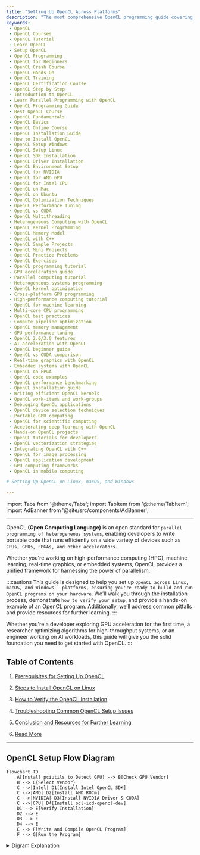```yaml
---
title: "Setting Up OpenCL Across Platforms"
description: "The most comprehensive OpenCL programming guide covering architecture, kernel optimization, GPU/CPU acceleration, and real-world applications with hands-on code examples."
keywords: 
 - OpenCL  
 - OpenCL Courses  
 - OpenCL Tutorial  
 - Learn OpenCL  
 - Setup OpenCL  
 - OpenCL Programming  
 - OpenCL for Beginners  
 - OpenCL Crash Course  
 - OpenCL Hands-On  
 - OpenCL Training  
 - OpenCL Certification Course  
 - OpenCL Step by Step  
 - Introduction to OpenCL  
 - Learn Parallel Programming with OpenCL  
 - OpenCL Programming Guide  
 - Best OpenCL Course  
 - OpenCL Fundamentals  
 - OpenCL Basics  
 - OpenCL Online Course  
 - OpenCL Installation Guide  
 - How to Install OpenCL  
 - OpenCL Setup Windows  
 - OpenCL Setup Linux  
 - OpenCL SDK Installation  
 - OpenCL Driver Installation  
 - OpenCL Environment Setup  
 - OpenCL for NVIDIA  
 - OpenCL for AMD GPU  
 - OpenCL for Intel CPU  
 - OpenCL on Mac  
 - OpenCL on Ubuntu  
 - OpenCL Optimization Techniques  
 - OpenCL Performance Tuning  
 - OpenCL vs CUDA  
 - OpenCL Multithreading  
 - Heterogeneous Computing with OpenCL  
 - OpenCL Kernel Programming  
 - OpenCL Memory Model  
 - OpenCL with C++  
 - OpenCL Sample Projects  
 - OpenCL Mini Projects  
 - OpenCL Practice Problems  
 - OpenCL Exercises  
 - OpenCL programming tutorial  
 - GPU acceleration guide  
 - Parallel computing tutorial  
 - Heterogeneous systems programming  
 - OpenCL kernel optimization  
 - Cross-platform GPU programming  
 - High-performance computing tutorial  
 - OpenCL for machine learning  
 - Multi-core CPU programming  
 - OpenCL best practices  
 - Compute pipeline optimization  
 - OpenCL memory management  
 - GPU performance tuning  
 - OpenCL 2.0/3.0 features  
 - AI acceleration with OpenCL  
 - OpenCL beginner guide  
 - OpenCL vs CUDA comparison  
 - Real-time graphics with OpenCL  
 - Embedded systems with OpenCL  
 - OpenCL on FPGA  
 - OpenCL code examples  
 - OpenCL performance benchmarking  
 - OpenCL installation guide  
 - Writing efficient OpenCL kernels  
 - OpenCL work-items and work-groups  
 - Debugging OpenCL applications  
 - OpenCL device selection techniques  
 - Portable GPU computing  
 - OpenCL for scientific computing  
 - Accelerating deep learning with OpenCL  
 - Hands-on OpenCL projects  
 - OpenCL tutorials for developers  
 - OpenCL vectorization strategies  
 - Integrating OpenCL with C++  
 - OpenCL for image processing  
 - OpenCL application development  
 - GPU computing frameworks  
 - OpenCL in mobile computing  

# Setting Up OpenCL on Linux, macOS, and Windows

---
```

import Tabs from '@theme/Tabs';
import TabItem from '@theme/TabItem';
import AdBanner from '@site/src/components/AdBanner';

---
<div>
    <AdBanner />
</div>


OpenCL **(Open Computing Language)** is an open standard for ``parallel programming of heterogeneous systems``, enabling developers to write portable code that runs efficiently on a wide variety of devices such as ``CPUs, GPUs, FPGAs, and other accelerators``.

Whether you're working on high-performance computing (HPC), machine learning, real-time graphics, or embedded systems, OpenCL provides a unified framework for harnessing the power of parallelism.

:::cautions
This guide is designed to help you set up ```OpenCL across Linux, macOS, and Windows`` platforms, ensuring you're ready to build and run OpenCL programs on your hardware```. We'll walk you through the installation process, demonstrate ```how to verify your setup```, and provide a hands-on example of an OpenCL program. Additionally, we’ll address common pitfalls and provide resources for further learning.
:::

Whether you're a developer exploring GPU acceleration for the first time, a researcher optimizing algorithms for high-throughput systems, or an engineer working on AI workloads, this guide will give you the solid foundation you need to get started with OpenCL.
:::

<div>
    <AdBanner />
</div>


## Table of Contents

1. [Prerequisites for Setting Up OpenCL](#1-prerequisites-for-setting-up-opencl)
2. [Steps to Install OpenCL on Linux](#2-how-to-install-opencl-on-linux-ubuntudebian)
3. [How to Verify the OpenCL Installation](#3--how-to-verify-the-opencl-installation)

4. [Troubleshooting Common OpenCL Setup Issues](#4--troubleshooting-common-opencl-setup-issues)
5. [Conclusion and Resources for Further Learning](#5--conclusion-and-resources-for-further-learning)
6. [Read More](#more-articles)

<div>
    <AdBanner />
</div>

---
## OpenCL Setup Flow Diagram

```mermaid
flowchart TD
    A[Install pciutils to Detect GPU] --> B[Check GPU Vendor]
    B --> C{Select Vendor}
    C -->|Intel| D1[Install Intel OpenCL SDK]
    C -->|AMD| D2[Install AMD ROCm]
    C -->|NVIDIA| D3[Install NVIDIA Driver & CUDA]
    C -->|CPU| D4[Install ocl-icd-opencl-dev]
    D1 --> E[Verify Installation]
    D2 --> E
    D3 --> E
    D4 --> E
    E --> F[Write and Compile OpenCL Program]
    F --> G[Run the Program]
```
<details>
<summary> Digram Explanation  </summary>

To set up OpenCL on your system, start by identifying your hardware platform — whether it’s an **Intel**, **AMD**, or **NVIDIA** GPU, or a **CPU**. First, install the `pciutils` tool to detect available OpenCL platforms and devices.
<details>
<summary> On Mac Use </summary>
```bash
 system_profiler SPDisplaysDataType
 ```
 Output
 ```bash
Graphics/Displays:

    Apple M1 Pro:

      Chipset Model: Apple M1 Pro
      Type: GPU
      Bus: Built-In
      Total Number of Cores: 16
      Vendor: Apple (0x106b)
      Metal Support: Metal 3
      Displays:
        Color LCD:
          Display Type: Built-in Liquid Retina XDR Display
          Resolution: 3024 x 1964 Retina
          Main Display: Yes
          Mirror: Off
          Online: Yes
          Automatically Adjust Brightness: Yes
          Connection Type: Internal

 ```
</details>

 Running `lspci` helps you check which GPU vendor is detected on your system, guiding your next steps.

 :::note
 On linux use 
 ```bash
 lspci | grep -i vga
 ```
 output
 ```bash
 00:02.0 VGA compatible controller: Intel Corporation Iris Plus Graphics G7 (rev 07)

  ```
  > As per output your GPU vendor is Intel
 :::

Based on the detected vendor, install the corresponding OpenCL SDK or driver:  
- For **Intel**, install the **Intel OpenCL SDK** (supports CPUs and Intel GPUs).  
- For **AMD**, install the **AMD ROCm** platform for GPU support.  
- For **NVIDIA**, install the **NVIDIA driver** along with the **CUDA toolkit**, which includes OpenCL support.  
- For CPU-only setups, ensure the CPU OpenCL runtime is installed, often included in Intel’s SDK or system packages.

Next, install the **`ocl-icd-opencl-dev`** package (or equivalent) to provide the OpenCL Installable Client Driver (ICD) loader. This allows multiple OpenCL implementations to coexist smoothly on the system.

After installation, run `clinfo` again to verify that the OpenCL platform and devices are properly recognized and available. Finally, write, compile, and run a simple OpenCL program (e.g., vector addition) to confirm your environment works as expected.

---

:::tips  
- Always check `clinfo` output carefully for the presence and status of OpenCL platforms and devices.  
- Keep GPU drivers up to date to avoid compatibility issues.  
- Use vendor-specific SDK documentation for troubleshooting and optimization tips.  
- When developing OpenCL programs, start with simple examples to verify your setup before moving to complex kernels.  
- On Linux, the ICD loader (`ocl-icd-opencl-dev`) is crucial for handling multiple vendors' OpenCL implementations without conflict.

This process ensures a smooth setup for OpenCL development across Intel, AMD, NVIDIA GPUs, and CPUs.
:::
</details>

<div>
    <AdBanner />
</div>

## 1. Prerequisites for Setting Up OpenCL

### Step 1: Identify Your Hardware and Tools
- Intel  
- AMD  
- NVIDIA  
- CPU  
- Install `pciutils` and run ``lspci`` to Detect GPU  
- Check GPU Vendor  
- Select Vendor  

### Step 2: Install Necessary SDKs and Tools
- Install Intel OpenCL SDK  
- Install AMD ROCm  
- Install NVIDIA Driver & CUDA  
- Install `ocl-icd-opencl-dev` (for generic CPU OpenCL on Linux)  
- Verify Installation with `clinfo`  
- Write and Compile OpenCL Program  
- Run the Program

<Tabs>
  <TabItem value="hardware" label="Hardware Requirements" default>
    - **GPUs**: Intel, AMD, NVIDIA (GeForce, Quadro, Radeon, etc.)  
      *Note: Ensure your GPU drivers support OpenCL.*

    - **ARM-based Processors**: e.g., Raspberry Pi (requires vendor-specific OpenCL support).

    - **CPUs**: Intel Core i3/i5/i7, AMD Ryzen, etc.

    - **Other Devices**: Some FPGAs and accelerators support OpenCL.

    ---
    **Tip:** Check your hardware vendor’s website for OpenCL compatibility.
  </TabItem>

  <TabItem value="software" label="Software Requirements & Setup Steps">
    ### Software Requirements
    - **C/C++ Compiler** (GCC, Clang, MSVC)
    - **OpenCL runtimes and SDKs** (Intel, AMD ROCm, NVIDIA CUDA Toolkit)
    - **`clinfo` utility** for detecting OpenCL platforms/devices
    - **Build tools** (`build-essential`, CMake, Visual Studio Build Tools)
    <details>
   <summary> Step-by-step Setup Guide </summary>

    1. **Detect your GPU and OpenCL Platforms**
    ```bash
        lspci | grep -i vga
    ```
    Use this command to list installed OpenCL platforms and devices.

    2. **Check GPU Vendor**  
    Identify if your system has Intel, AMD, NVIDIA, or CPU OpenCL support.

    3. **Select your Vendor and Install the Corresponding OpenCL SDK:**

    - **Intel:**
      - Install Intel OpenCL Runtime/SDK from [Intel’s official site](https://software.intel.com/content/www/us/en/develop/tools/opencl-sdk.html)
      - For Intel CPUs/GPUs, install the Intel OpenCL CPU runtime package.

    - **AMD:**
      - Install AMD ROCm or AMD APP SDK from [AMD's ROCm website](https://rocmdocs.amd.com/en/latest/)
      - For Windows, AMD's drivers include OpenCL support.

    - **NVIDIA:**
      - Install the latest NVIDIA drivers from [NVIDIA's site](https://www.nvidia.com/Download/index.aspx)
      - Install CUDA Toolkit (includes OpenCL headers and libraries)

    - **CPU (Generic OpenCL):**
      - On Linux, install `ocl-icd-opencl-dev` and `ocl-icd-libopencl1` for ICD loader support.
      ```bash
      sudo apt-get install ocl-icd-opencl-dev ocl-icd-libopencl1
      ```

    4. **Verify Installation**
    Run `clinfo` again to confirm that your OpenCL platform and devices are correctly detected.

    5. **Write and Compile Your First OpenCL Program**
    - Write a simple OpenCL kernel in C.
    - Compile with your C/C++ compiler linking OpenCL libraries.

    6. **Run the OpenCL Program**
    - Execute the binary and verify that the OpenCL kernel executes on your device.

    ---
    **Tip:** Keep your OpenCL SDKs and GPU drivers up to date to avoid compatibility issues.
    </details>
  </TabItem>
</Tabs>
---

<div>
    <AdBanner />
</div>

## 2. How to Install OpenCL on Linux (Ubuntu/Debian)

OpenCL (Open Computing Language) enables programs to run across heterogeneous platforms including CPUs, GPUs, and other processors.

---



### Step 1: Verify Your Vendor System

Install `psutils` to check which OpenCL platforms and devices are available:

```bash
sudo apt update
sudo apt install psutils
lspci | grep -i vga
```

This will show a list of OpenCL-capable devices. Identify whether your system has an Intel, AMD, or NVIDIA GPU, or if you're using CPU-only support.

---
<div>
    <AdBanner />
</div>

<Tabs>

<TabItem value="Ubuntu 18.04" label="Ubuntu 18.04">

### Ubuntu 18.04

- Intel: `apt install intel-opencl-icd`
- AMD: Use legacy AMDGPU-PRO or OpenCL Runtime
- NVIDIA: Install driver + CUDA toolkit (OpenCL supported)

</TabItem>

<TabItem value="Ubuntu 20.04" label="Ubuntu 20.04">

### Ubuntu 20.04

- Intel: `apt install intel-opencl-icd`
- AMD: ROCm >= 4.x (verify GPU model compatibility)
- NVIDIA: Use `nvidia-driver-xxx` + CUDA toolkit

</TabItem>

<TabItem value="Ubuntu 22.04" label="Ubuntu 22.04">

### Ubuntu 22.04

- Intel: Recommended using Intel oneAPI Base Toolkit (includes OpenCL runtime)
- AMD: ROCm >= 5.x with latest drivers
- NVIDIA: CUDA Toolkit 11/12.x and drivers

</TabItem>

<TabItem value="Ubuntu 24.04" label="Ubuntu 24.04 (Latest)">

### Ubuntu 24.04 (Latest)

- Intel: Intel oneAPI Base Toolkit (use official install script)
- AMD: Latest ROCm release for Ubuntu 24.04
- NVIDIA: Use latest proprietary drivers from NVIDIA site + CUDA 12.x

</TabItem>

</Tabs>


<Tabs>
<TabItem value="intel" label="Intel">

### Intel GPU Support

Install required packages:

```bash
sudo apt install build-essential libclang-dev libopencl1
```

Then download and install the Intel OpenCL SDK or runtime:

[Visit Intel OpenCL SDK](https://www.intel.com/content/www/us/en/docs/oneapi/installation-guide-linux/2023-1/configure-wsl-2-for-gpu-workflows.html)

</TabItem>

<TabItem value="amd" label="AMD">

### AMD GPU Support (ROCm Stack)

Install ROCm (Radeon Open Compute):

```bash
sudo apt install rocm-dkms
```

For detailed and up-to-date instructions:

[Visit ROCm Installation Guide](https://rocm.docs.amd.com/projects/install-on-linux/en/latest/)

</TabItem>

<TabItem value="nvidia" label="NVIDIA">

### NVIDIA GPU Support

Install the NVIDIA driver and CUDA toolkit (includes OpenCL runtime):

```bash
sudo apt install nvidia-driver-535 nvidia-cuda-toolkit
```

Download the latest version as needed:

[Visit NVIDIA CUDA Downloads](https://developer.nvidia.com/cuda-downloads)

</TabItem>

<TabItem value="cpu" label="CPU (Intel/AMD)">

### CPU-Only OpenCL Support

For systems without a discrete GPU or for CPU testing:

```bash
sudo apt install ocl-icd-opencl-dev
```

This installs the OpenCL Installable Client Driver (ICD) loader, enabling OpenCL execution on supported CPUs.

</TabItem>
</Tabs>

---

:::note
* Ensure your kernel headers and driver versions are compatible when installing vendor-specific runtimes.
* Use `clinfo`  after installation to verify that the OpenCL platform and devices are correctly recognized.
:::
---
<div>
    <AdBanner />
</div>

With these steps, you should be able to develop and run OpenCL applications on most Linux systems with Intel, AMD, NVIDIA GPUs or CPU-only setups.

OpenCL (Open Computing Language) support depends on your hardware and vendor. Choose the appropriate SDK and runtime for your system:

### 🔧 Windows Installation

Download and install the SDK/runtime provided by your hardware vendor:

| **Vendor** | **Download Link**                                                                                  |
|------------|----------------------------------------------------------------------------------------------------|
| **Intel**  | [Intel OpenCL SDK](https://www.intel.com/content/www/us/en/developer/articles/tool/opencl-drivers.html)       |
| **AMD**    | [AMD OpenCL SDK](https://community.amd.com/t5/general-discussions/insstalling-opencl-ver-1-2-on-womdows-10/m-p/144299/highlight/true)                                     |
| **NVIDIA** | [NVIDIA CUDA Toolkit (includes OpenCL support)](https://developer.nvidia.com/cuda-downloads)      |

> 💡 **Tip:** For NVIDIA devices, OpenCL is installed as part of the CUDA Toolkit.

**Steps:**
1. Download the installer from your vendor’s website.
2. Follow the on-screen instructions or refer to vendor documentation.
3. Set environment variables (like `PATH`, `LIB`, `INCLUDE`) if not set automatically.

---

### 🐧 Linux Installation

Linux systems typically require manual setup. Follow the detailed guide here:

👉 [Steps to Install OpenCL on Linux (Ubuntu/Debian)](#2-how-to-install-opencl-on-linux-ubuntudebian)

> Ensure you install both the ICD loader and the vendor-specific implementation (Intel, AMD, NVIDIA).

---

### 🍏 macOS

OpenCL is **pre-installed** on macOS. However:

- Apple has **deprecated OpenCL** in favor of **Metal** in macOS Mojave and later.
- OpenCL programs may still work, but cross-platform compatibility could be limited.

> ⚠️ For new macOS projects, consider using Metal or building separate OpenCL support for other platforms.

---

## 3 . How to Verify the OpenCL Installation

Run `clinfo` to verify installation:

### Linux/Mac

```bash
clinfo | grep "OpenCL"
```

### Windows

```cmd
clinfo | findstr "OpenCL"
```
:::important
> For windows recommendation is ``WSL``.
:::

If you see platform and device information, your installation is successful.

---
<div>
    <AdBanner />
</div>

## 4 . Troubleshooting Common OpenCL Setup Issues

### Platform Not Found

* Double-check driver and SDK installation.
* Ensure your GPU is supported and enabled in BIOS.

### Insufficient Memory

* Check available system and device memory.
* Reduce data size or optimize buffer usage.

### Driver Issues

* Ensure you are using the latest drivers.
* Reinstall drivers if issues persist.
* Check `dmesg` logs (Linux) or Device Manager (Windows).

---

<div>
    <AdBanner />
</div>

## 5 . Conclusion and Resources for Further Learning

🎓 You’ve set up OpenCL on your system and run a basic program! Keep exploring:
* [Opencl Introducton](https://compilersutra.com/docs/gpu/opencl/basic/what_is_opencl)
* [Khronos OpenCL](https://www.khronos.org/opencl/)
* [Intel OpenCL](https://www.intel.com/content/www/us/en/developer/tools/opencl-sdk.html)
* [AMD ROCm](https://rocm.docs.amd.com/projects/install-on-linux/en/latest/)
* [NVIDIA CUDA](https://developer.nvidia.com/cuda-downloads)



## More Articles

<Tabs>
  <TabItem value="docs" label="📚 Documentation">
             - [CompilerSutra Home](https://compilersutra.com)
                - [CompilerSutra Homepage (Alt)](https://compilersutra.com/)
                - [Getting Started Guide](https://compilersutra.com/get-started)
                - [Newsletter Signup](https://compilersutra.com/newsletter)
                - [Skip to Content (Accessibility)](https://compilersutra.com#__docusaurus_skipToContent_fallback)


  </TabItem>

  <TabItem value="tutorials" label="📖 Tutorials & Guides">

        - [AI Documentation](https://compilersutra.com/docs/Ai)
        - [DSA Overview](https://compilersutra.com/docs/DSA/)
        - [DSA Detailed Guide](https://compilersutra.com/docs/DSA/DSA)
        - [MLIR Introduction](https://compilersutra.com/docs/MLIR/intro)
        - [TVM for Beginners](https://compilersutra.com/docs/tvm-for-beginners)
        - [Python Tutorial](https://compilersutra.com/docs/python/python_tutorial)
        - [C++ Tutorial](https://compilersutra.com/docs/c++/CppTutorial)
        - [C++ Main File Explained](https://compilersutra.com/docs/c++/c++_main_file)
        - [Compiler Design Basics](https://compilersutra.com/docs/compilers/compiler)
        - [OpenCL for GPU Programming](https://compilersutra.com/docs/gpu/opencl)
        - [LLVM Introduction](https://compilersutra.com/docs/llvm/intro-to-llvm)
        - [Introduction to Linux](https://compilersutra.com/docs/linux/intro_to_linux)

  </TabItem>

  <TabItem value="assessments" label="📝 Assessments">

        - [C++ MCQs](https://compilersutra.com/docs/mcq/cpp_mcqs)
        - [C++ Interview MCQs](https://compilersutra.com/docs/mcq/interview_question/cpp_interview_mcqs)

  </TabItem>

  <TabItem value="projects" label="🛠️ Projects">

            - [Project Documentation](https://compilersutra.com/docs/Project)
            - [Project Index](https://compilersutra.com/docs/project/)
            - [Graphics Pipeline Overview](https://compilersutra.com/docs/The_Graphic_Rendering_Pipeline)
            - [Graphic Rendering Pipeline (Alt)](https://compilersutra.com/docs/the_graphic_rendering_pipeline/)

  </TabItem>

  <TabItem value="resources" label="🌍 External Resources">

            - [LLVM Official Docs](https://llvm.org/docs/)
            - [Ask Any Question On Quora](https://compilersutra.quora.com)
            - [GitHub: FixIt Project](https://github.com/aabhinavg1/FixIt)
            - [GitHub Sponsors Page](https://github.com/sponsors/aabhinavg1)

  </TabItem>

  <TabItem value="social" label="📣 Social Media">

            - [🐦 Twitter - CompilerSutra](https://twitter.com/CompilerSutra)
            - [💼 LinkedIn - Abhinav](https://www.linkedin.com/in/abhinavcompilerllvm/)
            - [📺 YouTube - CompilerSutra](https://www.youtube.com/@compilersutra)

  </TabItem>
</Tabs>

---

<div>
    <AdBanner />
</div>